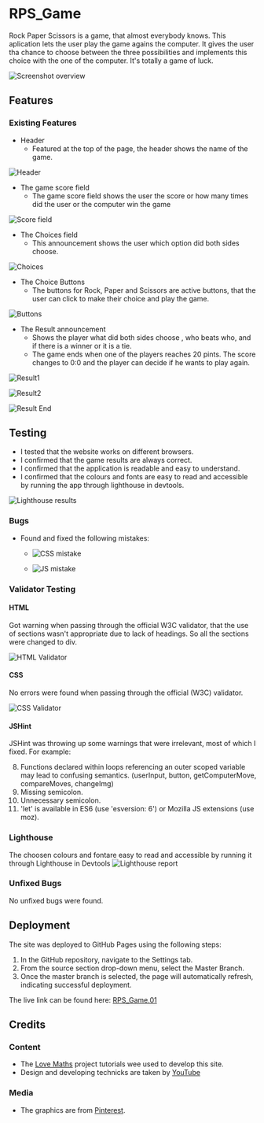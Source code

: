 # RPS_Game

Rock Paper Scissors is a game, that almost everybody knows. This aplication lets the user play the game agains the computer. It gives the user tha chance to choose between the three possibilities and implements this choice with the one of the computer. It's totally a game of luck.

![Screenshot overview](assets/images/responsive.png)

## Features


### Existing Features

* Header
    - Featured at the top of the page, the header shows the name of the game.

![Header](assets/images/header.png)

* The game score field
    - The game score field shows the user the score or how many times did the user or the computer win the game

![Score field](assets/images/score_field.png)

* The Choices field
    - This announcement shows the user which option did both sides choose.

![Choices](assets/images/choices.png)

* The Choice Buttons
    - The buttons for Rock, Paper and Scissors are active buttons, that the user can click to make their choice and play the game.

![Buttons](assets/images/buttons.png)

* The Result announcement
    - Shows the player what did both sides choose , who beats who, and if there is a winner or it is a tie.
    - The game ends when one of the players reaches 20 pints. The score changes to 0:0 and the player can decide if he wants to play again.

![Result1](assets/images/res1.png)

![Result2](assets/images/res2.png)
    

![Result End](assets/images/res_end.png)


## Testing

- I tested that the website works on different browsers.
- I confirmed that the game results are always correct.
- I confirmed that the application is readable and easy to understand.
- I confirmed that the colours and fonts are easy to read and accessible by running the app through lighthouse in devtools.

![Lighthouse results](assets/images/lighthouse.png)

### Bugs
* Found and fixed the following mistakes:
    - ![CSS mistake](assets/images/css_mistake.png)

    - ![JS mistake](assets/images/js_mistake.png)



### Validator Testing

#### HTML

Got warning when passing through the official W3C validator, that the use of sections wasn't appropriate due to lack of headings. So all the sections were changed to div.

![HTML Validator](assets/images/html_validator.png)

#### CSS

No errors were found when passing through the official (W3C) validator.

![CSS Validator](assets/images/css_validator.png)

#### JSHint

JSHint was throwing up some warnings that were irrelevant, most of which I fixed. For example: 

8. Functions declared within loops referencing an outer scoped variable may lead to confusing semantics. (userInput, button, getComputerMove, compareMoves, changeImg)
13.	Missing semicolon.
15.	Unnecessary semicolon.
20.	'let' is available in ES6 (use 'esversion: 6') or Mozilla JS extensions (use moz).

### Lighthouse
The choosen colours and fontare easy to read and accessible by running it through Lighthouse in Devtools 
![Lighthouse report](assets/images/lighthouse.png)

### Unfixed Bugs

No unfixed bugs were found.

## Deployment

The site was deployed to GitHub Pages using the following steps:

1. In the GitHub repository, navigate to the Settings tab.
2. From the source section drop-down menu, select the Master Branch.
3. Once the master branch is selected, the page will automatically refresh, indicating successful deployment.

The live link can be found here: [RPS_Game.01](https://desislavanaydenova.github.io/RPS_Game.01/)

## Credits

### Content

- The [Love Maths](https://learn.codeinstitute.net/courses/course-v1:CodeInstitute+LM101+2021_T1/courseware/2d651bf3f23e48aeb9b9218871912b2e/234519d86b76411aa181e76a55dabe70/) project tutorials wee used to develop this site.
- Design and developing technicks are taken by [YouTube](https://www.youtube.com/watch?v=jaVNP3nIAv0)
### Media

- The graphics are from [Pinterest](https://www.pinterest.de/).